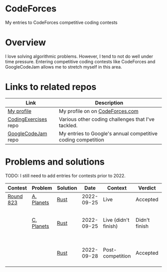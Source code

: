 # CodeForces
My entries to CodeForces competitive coding contests

# Overview

I love solving algorithmic problems. However, I tend to not do well under time pressure. Entering competitive coding contests like CodeForces and GoogleCodeJam allows me to stretch myself in this area.

# Links to related repos

| Link                                                                      | Description                                                  |
|---------------------------------------------------------------------------|--------------------------------------------------------------|
| [My profile](https://codeforces.com/profile/Andrew.Tweddle)               | My profile on on [CodeForces.com](https://codeforces.com)    |
| [CodingExercises](https://github.com/AndrewTweddle/CodingExercises/) repo | Various other coding challenges that I've tackled.           |
| [GoogleCodeJam](https://github.com/AndrewTweddle/GoogleCodeJam/) repo     | My entries to Google's annual competitive coding competition |

# Problems and solutions

TODO: I still need to add entries for contests prior to 2022.

| Contest                                          | Problem                                                     | Solution                                                  | Date       | Context              | Verdict       | Notes                                     |
|--------------------------------------------------|-------------------------------------------------------------|-----------------------------------------------------------|------------|----------------------|---------------|-------------------------------------------|
| [Round 823](https://codeforces.com/contest/1730) | [A. Planets](https://codeforces.com/contest/1730/problem/A) | [Rust](Live/round_823/src/bin/a_planets.rs)               | 2022-09-25 | Live                 | Accepted      |                                           |
|                                                  | [C. Planets](https://codeforces.com/contest/1730/problem/C) | [Rust](Live/round_823/src/bin/c_minimum_notation.rs)      | 2022-09-25 | Live (didn't finish) | Didn't finish | Finished post-competition, but times out. |
|                                                  |                                                             | [Rust](Live/round_823/src/bin/c_minimum_notation_fast.rs) | 2022-09-28 | Post-competition     | Accepted      | A *much* simpler and faster approach.     |
